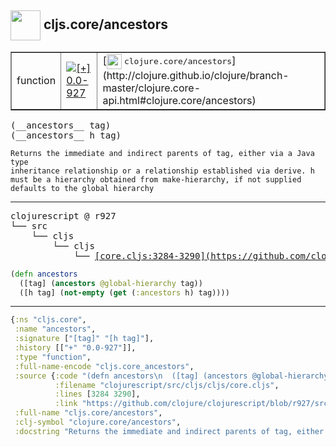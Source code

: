 ## <img width="48px" valign="middle" src="http://i.imgur.com/Hi20huC.png"> cljs.core/ancestors

 <table border="1">
<tr>
<td>function</td>
<td><a href="https://github.com/cljsinfo/api-refs/tree/0.0-927"><img valign="middle" alt="[+] 0.0-927" src="https://img.shields.io/badge/+-0.0--927-lightgrey.svg"></a> </td>
<td>
[<img height="24px" valign="middle" src="http://i.imgur.com/1GjPKvB.png"> <samp>clojure.core/ancestors</samp>](http://clojure.github.io/clojure/branch-master/clojure.core-api.html#clojure.core/ancestors)
</td>
</tr>
</table>

 <samp>
(__ancestors__ tag)<br>
(__ancestors__ h tag)<br>
</samp>

```
Returns the immediate and indirect parents of tag, either via a Java type
inheritance relationship or a relationship established via derive. h
must be a hierarchy obtained from make-hierarchy, if not supplied
defaults to the global hierarchy
```

---

 <pre>
clojurescript @ r927
└── src
    └── cljs
        └── cljs
            └── <ins>[core.cljs:3284-3290](https://github.com/clojure/clojurescript/blob/r927/src/cljs/cljs/core.cljs#L3284-L3290)</ins>
</pre>

```clj
(defn ancestors
  ([tag] (ancestors @global-hierarchy tag))
  ([h tag] (not-empty (get (:ancestors h) tag))))
```


---

```clj
{:ns "cljs.core",
 :name "ancestors",
 :signature ["[tag]" "[h tag]"],
 :history [["+" "0.0-927"]],
 :type "function",
 :full-name-encode "cljs.core_ancestors",
 :source {:code "(defn ancestors\n  ([tag] (ancestors @global-hierarchy tag))\n  ([h tag] (not-empty (get (:ancestors h) tag))))",
          :filename "clojurescript/src/cljs/cljs/core.cljs",
          :lines [3284 3290],
          :link "https://github.com/clojure/clojurescript/blob/r927/src/cljs/cljs/core.cljs#L3284-L3290"},
 :full-name "cljs.core/ancestors",
 :clj-symbol "clojure.core/ancestors",
 :docstring "Returns the immediate and indirect parents of tag, either via a Java type\ninheritance relationship or a relationship established via derive. h\nmust be a hierarchy obtained from make-hierarchy, if not supplied\ndefaults to the global hierarchy"}

```
